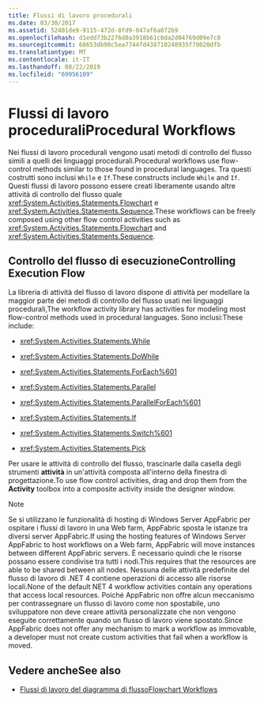 ```yaml
---
title: Flussi di lavoro procedurali
ms.date: 03/30/2017
ms.assetid: 52401de9-9115-472d-8fd9-047af6a072b9
ms.openlocfilehash: d1edd73b2276d0a3918b61c8da2d04769d09e7c8
ms.sourcegitcommit: 68653db98c5ea7744fd438710248935f70020dfb
ms.translationtype: MT
ms.contentlocale: it-IT
ms.lasthandoff: 08/22/2019
ms.locfileid: "69956109"
---
```

# <a name="procedural-workflows"></a><span data-ttu-id="28c8d-102">Flussi di lavoro procedurali</span><span class="sxs-lookup"><span data-stu-id="28c8d-102">Procedural Workflows</span></span>
<span data-ttu-id="28c8d-103">Nei flussi di lavoro procedurali vengono usati metodi di controllo del flusso simili a quelli dei linguaggi procedurali.</span><span class="sxs-lookup"><span data-stu-id="28c8d-103">Procedural workflows use flow-control methods similar to those found in procedural languages.</span></span> <span data-ttu-id="28c8d-104">Tra questi costrutti sono inclusi `While` e `If`.</span><span class="sxs-lookup"><span data-stu-id="28c8d-104">These constructs include `While` and `If`.</span></span> <span data-ttu-id="28c8d-105">Questi flussi di lavoro possono essere creati liberamente usando altre attività di controllo del flusso quale <xref:System.Activities.Statements.Flowchart> e <xref:System.Activities.Statements.Sequence>.</span><span class="sxs-lookup"><span data-stu-id="28c8d-105">These workflows can be freely composed using other flow control activities such as <xref:System.Activities.Statements.Flowchart> and <xref:System.Activities.Statements.Sequence>.</span></span>  
  
## <a name="controlling-execution-flow"></a><span data-ttu-id="28c8d-106">Controllo del flusso di esecuzione</span><span class="sxs-lookup"><span data-stu-id="28c8d-106">Controlling Execution Flow</span></span>  
 <span data-ttu-id="28c8d-107">La libreria di attività del flusso di lavoro dispone di attività per modellare la maggior parte dei metodi di controllo del flusso usati nei linguaggi procedurali,</span><span class="sxs-lookup"><span data-stu-id="28c8d-107">The workflow activity library has activities for modeling most flow-control methods used in procedural languages.</span></span> <span data-ttu-id="28c8d-108">Sono inclusi:</span><span class="sxs-lookup"><span data-stu-id="28c8d-108">These include:</span></span>  
  
- <xref:System.Activities.Statements.While>  
  
- <xref:System.Activities.Statements.DoWhile>  
  
- <xref:System.Activities.Statements.ForEach%601>  
  
- <xref:System.Activities.Statements.Parallel>  
  
- <xref:System.Activities.Statements.ParallelForEach%601>  
  
- <xref:System.Activities.Statements.If>  
  
- <xref:System.Activities.Statements.Switch%601>  
  
- <xref:System.Activities.Statements.Pick>  
  
 <span data-ttu-id="28c8d-109">Per usare le attività di controllo del flusso, trascinarle dalla casella degli strumenti **attività** in un'attività composta all'interno della finestra di progettazione.</span><span class="sxs-lookup"><span data-stu-id="28c8d-109">To use flow control activities, drag and drop them from the **Activity** toolbox into a composite activity inside the designer window.</span></span>  
  
> [!NOTE]
> <span data-ttu-id="28c8d-110">Se si utilizzano le funzionalità di hosting di Windows Server AppFabric per ospitare i flussi di lavoro in una Web farm, AppFabric sposta le istanze tra diversi server AppFabric.</span><span class="sxs-lookup"><span data-stu-id="28c8d-110">If using the hosting features of Windows Server AppFabric to host workflows on a Web farm, AppFabric will move instances between different AppFabric servers.</span></span> <span data-ttu-id="28c8d-111">È necessario quindi che le risorse possano essere condivise tra tutti i nodi.</span><span class="sxs-lookup"><span data-stu-id="28c8d-111">This requires that the resources are able to be shared between all nodes.</span></span>  <span data-ttu-id="28c8d-112">Nessuna delle attività predefinite del flusso di lavoro di .NET 4 contiene operazioni di accesso alle risorse locali.</span><span class="sxs-lookup"><span data-stu-id="28c8d-112">None of the default NET 4 workflow activities contain any operations that access local resources.</span></span> <span data-ttu-id="28c8d-113">Poiché AppFabric non offre alcun meccanismo per contrassegnare un flusso di lavoro come non spostabile, uno sviluppatore non deve creare attività personalizzate che non vengono eseguite correttamente quando un flusso di lavoro viene spostato.</span><span class="sxs-lookup"><span data-stu-id="28c8d-113">Since AppFabric does not offer any mechanism to mark a workflow as immovable, a developer must not create custom activities that fail when a workflow is moved.</span></span>  
  
## <a name="see-also"></a><span data-ttu-id="28c8d-114">Vedere anche</span><span class="sxs-lookup"><span data-stu-id="28c8d-114">See also</span></span>

- [<span data-ttu-id="28c8d-115">Flussi di lavoro del diagramma di flusso</span><span class="sxs-lookup"><span data-stu-id="28c8d-115">Flowchart Workflows</span></span>](flowchart-workflows.md)

